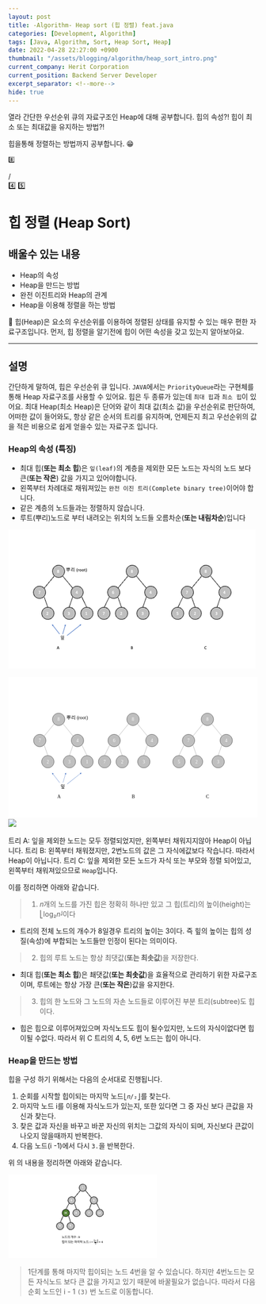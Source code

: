 ```yaml
---
layout: post
title: -Algorithm- Heap sort (힙 정렬) feat.java
categories: [Development, Algorithm]
tags: [Java, Algorithm, Sort, Heap Sort, Heap]
date: 2022-04-28 22:27:00 +0900
thumbnail: "/assets/blogging/algorithm/heap_sort_intro.png"
current_company: Herit Corporation
current_position: Backend Server Developer
excerpt_separator: <!--more-->
hide: true
---
```

열라 간단한 우선순위 큐의 자료구조인 Heap에 대해 공부합니다.
힙의 속성?! 힙이 최소 또는 최대값을 유지하는 방법?!

힙을통해 정렬하는 방법까지 공부합니다. 😁

    8️⃣
   /   \
4️⃣    5️⃣

<!--more-->


# 힙 정렬 (Heap Sort)

## 배울수 있는 내용

* Heap의 속성
* Heap을 만드는 방법
* 완전 이진트리와 Heap의 관계
* Heap을 이용해 정렬을 하는 방법

🌸 힙(Heap)은 요소의 우선순위를 이용하여 정렬된 상태를 유지할 수 있는 매우 편한 자료구조입니다.
먼저, 힙 정렬을 알기전에 힙이 어떤 속성을 갖고 있는지 알아보아요.

---

## 설명

간단하게 말하여, 힙은 우선순위 큐 입니다. `JAVA`에서는 `PriorityQueue`라는 구현체를 통해 Heap 자료구조를 사용할 수 있어요.
힙은 두 종류가 있는데 `최대 힙`과 `최소 힙`이 있어요. 
최대 Heap(최소 Heap)은 단어와 같이 최대 값(최소 값)을 우선순위로 판단하여, 어떠한 값이 들어와도, 항상 같은 순서의
트리를 유지하며, 언제든지 최고 우선순위의 값을 적은 비용으로 쉽게 얻을수 있는 자료구조 입니다.

### Heap의 속성 (특징)

* 최대 힙(**또는 최소 힙**)은 `잎(leaf)`의 계층을 제외한 모든 노드는 자식의 노드 보다 큰(**또는 작은**) 값을 가지고 있어야합니다.
* 왼쪽부터 차례대로 채워져있는 `완전 이진 트리(Complete binary tree)`이어야 합니다.
* 같은 계층의 노드들과는 정렬하지 않습니다.
* 루트(뿌리)노드로 부터 내려오는 위치의 노드들 오름차순(**또는 내림차순**)입니다

![여러 이진 트리](https://raw.githubusercontent.com/taechnique/study-note/main/src/assets/blogging/algorithm/tree_images.png)

<svg xmlns:dc="http://purl.org/dc/elements/1.1/" xmlns:cc="http://creativecommons.org/ns#" xmlns:rdf="http://www.w3.org/1999/02/22-rdf-syntax-ns#" xmlns:svg="http://www.w3.org/2000/svg" xmlns="http://www.w3.org/2000/svg" viewBox="0 0 1280 720" height="720" width="1280" xml:space="preserve" id="svg2" version="1.1"><metadata id="metadata8"><rdf:RDF><cc:Work rdf:about=""><dc:format>image/svg+xml</dc:format><dc:type rdf:resource="http://purl.org/dc/dcmitype/StillImage"/></cc:Work></rdf:RDF></metadata><defs id="defs6"><clipPath id="clipPath18" clipPathUnits="userSpaceOnUse"><path style="clip-rule:evenodd" id="path16" d="M 0,1.2207e-4 H 960 V 540.00012 H 0 Z"/></clipPath><clipPath id="clipPath32" clipPathUnits="userSpaceOnUse"><path style="clip-rule:evenodd" id="path30" d="M 1.4305e-5,0 H 960.00001 V 540 H 1.4305e-5 Z"/></clipPath><clipPath id="clipPath48" clipPathUnits="userSpaceOnUse"><path style="clip-rule:evenodd" id="path46" d="M 1.4305e-5,0 H 960.00001 V 540 H 1.4305e-5 Z"/></clipPath><clipPath id="clipPath66" clipPathUnits="userSpaceOnUse"><path style="clip-rule:evenodd" id="path64" d="M 1.4305e-5,0 H 960.00001 V 540 H 1.4305e-5 Z"/></clipPath><clipPath id="clipPath84" clipPathUnits="userSpaceOnUse"><path style="clip-rule:evenodd" id="path82" d="M 1.4305e-5,0 H 960.00001 V 540 H 1.4305e-5 Z"/></clipPath><clipPath id="clipPath102" clipPathUnits="userSpaceOnUse"><path style="clip-rule:evenodd" id="path100" d="M 1.4305e-5,0 H 960.00001 V 540 H 1.4305e-5 Z"/></clipPath><clipPath id="clipPath120" clipPathUnits="userSpaceOnUse"><path style="clip-rule:evenodd" id="path118" d="M 1.4305e-5,0 H 960.00001 V 540 H 1.4305e-5 Z"/></clipPath><clipPath id="clipPath138" clipPathUnits="userSpaceOnUse"><path style="clip-rule:evenodd" id="path136" d="M 1.4305e-5,0 H 960.00001 V 540 H 1.4305e-5 Z"/></clipPath><clipPath id="clipPath154" clipPathUnits="userSpaceOnUse"><path style="clip-rule:evenodd" id="path152" d="M 1.4305e-5,0 H 960.00001 V 540 H 1.4305e-5 Z"/></clipPath><clipPath id="clipPath172" clipPathUnits="userSpaceOnUse"><path style="clip-rule:evenodd" id="path170" d="M 1.4305e-5,0 H 960.00001 V 540 H 1.4305e-5 Z"/></clipPath><clipPath id="clipPath190" clipPathUnits="userSpaceOnUse"><path style="clip-rule:evenodd" id="path188" d="M 1.4305e-5,0 H 960.00001 V 540 H 1.4305e-5 Z"/></clipPath><clipPath id="clipPath208" clipPathUnits="userSpaceOnUse"><path style="clip-rule:evenodd" id="path206" d="M 1.4305e-5,0 H 960.00001 V 540 H 1.4305e-5 Z"/></clipPath><clipPath id="clipPath226" clipPathUnits="userSpaceOnUse"><path style="clip-rule:evenodd" id="path224" d="M 1.4305e-5,0 H 960.00001 V 540 H 1.4305e-5 Z"/></clipPath><clipPath id="clipPath244" clipPathUnits="userSpaceOnUse"><path style="clip-rule:evenodd" id="path242" d="M 1.4305e-5,0 H 960.00001 V 540 H 1.4305e-5 Z"/></clipPath><clipPath id="clipPath260" clipPathUnits="userSpaceOnUse"><path style="clip-rule:evenodd" id="path258" d="M 1.4305e-5,0 H 960.00001 V 540 H 1.4305e-5 Z"/></clipPath><clipPath id="clipPath278" clipPathUnits="userSpaceOnUse"><path style="clip-rule:evenodd" id="path276" d="M 1.4305e-5,0 H 960.00001 V 540 H 1.4305e-5 Z"/></clipPath><clipPath id="clipPath296" clipPathUnits="userSpaceOnUse"><path style="clip-rule:evenodd" id="path294" d="M 1.4305e-5,0 H 960.00001 V 540 H 1.4305e-5 Z"/></clipPath><clipPath id="clipPath314" clipPathUnits="userSpaceOnUse"><path style="clip-rule:evenodd" id="path312" d="M 1.4305e-5,0 H 960.00001 V 540 H 1.4305e-5 Z"/></clipPath><clipPath id="clipPath332" clipPathUnits="userSpaceOnUse"><path style="clip-rule:evenodd" id="path330" d="M 1.4305e-5,0 H 960.00001 V 540 H 1.4305e-5 Z"/></clipPath><clipPath id="clipPath346" clipPathUnits="userSpaceOnUse"><path style="clip-rule:evenodd" id="path344" d="M 1.4305e-5,0 H 960.00001 V 540 H 1.4305e-5 Z"/></clipPath><clipPath id="clipPath364" clipPathUnits="userSpaceOnUse"><path style="clip-rule:evenodd" id="path362" d="M 1.4305e-5,0 H 960.00001 V 540 H 1.4305e-5 Z"/></clipPath><clipPath id="clipPath376" clipPathUnits="userSpaceOnUse"><path style="clip-rule:evenodd" id="path374" d="M 1.4305e-5,0 H 960.00001 V 540 H 1.4305e-5 Z"/></clipPath><clipPath id="clipPath388" clipPathUnits="userSpaceOnUse"><path style="clip-rule:evenodd" id="path386" d="M 1.4305e-5,0 H 960.00001 V 540 H 1.4305e-5 Z"/></clipPath><clipPath id="clipPath400" clipPathUnits="userSpaceOnUse"><path style="clip-rule:evenodd" id="path398" d="M 1.4305e-5,0 H 960.00001 V 540 H 1.4305e-5 Z"/></clipPath><clipPath id="clipPath412" clipPathUnits="userSpaceOnUse"><path style="clip-rule:evenodd" id="path410" d="M 1.4305e-5,0 H 960.00001 V 540 H 1.4305e-5 Z"/></clipPath><clipPath id="clipPath424" clipPathUnits="userSpaceOnUse"><path style="clip-rule:evenodd" id="path422" d="M 1.4305e-5,0 H 960.00001 V 540 H 1.4305e-5 Z"/></clipPath></defs><g transform="matrix(1.3333333,0,0,-1.3333333,0,720)" id="g10"><g id="g12"><g clip-path="url(#clipPath18)" id="g14"><path id="path20" style="fill:#ffffff;fill-opacity:1;fill-rule:evenodd;stroke:none" d="M 0,6.1035e-5 H 960 V 540.00006 H 0 Z"/></g></g><path id="path22" style="fill:#bfbfbf;fill-opacity:1;fill-rule:evenodd;stroke:none" d="m 456.24,377.76 c 0,13.12 10.64,23.76 23.76,23.76 13.12,0 23.76,-10.64 23.76,-23.76 0,-13.12 -10.64,-23.76 -23.76,-23.76 -13.12,0 -23.76,10.64 -23.76,23.76 z"/><path id="path24" style="fill:none;stroke:#000000;stroke-width:0.95999998;stroke-linecap:butt;stroke-linejoin:miter;stroke-miterlimit:10;stroke-dasharray:none;stroke-opacity:1" d="m 456.24,377.76 c 0,13.12 10.64,23.76 23.76,23.76 13.12,0 23.76,-10.64 23.76,-23.76 0,-13.12 -10.64,-23.76 -23.76,-23.76 -13.12,0 -23.76,10.64 -23.76,23.76 z"/><g id="g26"><g clip-path="url(#clipPath32)" id="g28"><text id="text36" style="font-variant:normal;font-weight:normal;font-size:18px;font-family:Calibri;-inkscape-font-specification:Calibri;writing-mode:lr-tb;fill:#ffffff;fill-opacity:1;fill-rule:nonzero;stroke:none" transform="matrix(1,0,0,-1,475.42,371.69)"><tspan id="tspan34" y="0" x="0">8</tspan></text>
    </g></g><path id="path38" style="fill:#bfbfbf;fill-opacity:1;fill-rule:evenodd;stroke:none" d="m 383.64,296.4 c 0,13.12 10.64,23.76 23.76,23.76 13.12,0 23.76,-10.64 23.76,-23.76 0,-13.12 -10.64,-23.76 -23.76,-23.76 -13.12,0 -23.76,10.64 -23.76,23.76 z"/><path id="path40" style="fill:none;stroke:#000000;stroke-width:0.95999998;stroke-linecap:butt;stroke-linejoin:miter;stroke-miterlimit:10;stroke-dasharray:none;stroke-opacity:1" d="m 383.64,296.4 c 0,13.12 10.64,23.76 23.76,23.76 13.12,0 23.76,-10.64 23.76,-23.76 0,-13.12 -10.64,-23.76 -23.76,-23.76 -13.12,0 -23.76,10.64 -23.76,23.76 z"/><g id="g42"><g clip-path="url(#clipPath48)" id="g44"><text id="text52" style="font-variant:normal;font-weight:normal;font-size:18px;font-family:Calibri;-inkscape-font-specification:Calibri;writing-mode:lr-tb;fill:#ffffff;fill-opacity:1;fill-rule:nonzero;stroke:none" transform="matrix(1,0,0,-1,402.79,290.35)"><tspan id="tspan50" y="0" x="0">6</tspan></text>
    </g></g><path id="path54" style="fill:none;stroke:#000000;stroke-width:0.47999999;stroke-linecap:butt;stroke-linejoin:miter;stroke-miterlimit:10;stroke-dasharray:none;stroke-opacity:1" d="m 424.2,313.24 39.03,47.72"/><path id="path56" style="fill:#bfbfbf;fill-opacity:1;fill-rule:evenodd;stroke:none" d="m 528.84,296.4 c 0,13.12 10.64,23.76 23.76,23.76 13.12,0 23.76,-10.64 23.76,-23.76 0,-13.12 -10.64,-23.76 -23.76,-23.76 -13.12,0 -23.76,10.64 -23.76,23.76 z"/><path id="path58" style="fill:none;stroke:#000000;stroke-width:0.95999998;stroke-linecap:butt;stroke-linejoin:miter;stroke-miterlimit:10;stroke-dasharray:none;stroke-opacity:1" d="m 528.84,296.4 c 0,13.12 10.64,23.76 23.76,23.76 13.12,0 23.76,-10.64 23.76,-23.76 0,-13.12 -10.64,-23.76 -23.76,-23.76 -13.12,0 -23.76,10.64 -23.76,23.76 z"/><g id="g60"><g clip-path="url(#clipPath66)" id="g62"><text id="text70" style="font-variant:normal;font-weight:normal;font-size:18px;font-family:Calibri;-inkscape-font-specification:Calibri;writing-mode:lr-tb;fill:#ffffff;fill-opacity:1;fill-rule:nonzero;stroke:none" transform="matrix(1,0,0,-1,548.04,290.35)"><tspan id="tspan68" y="0" x="0">4</tspan></text>
    </g></g><path id="path72" style="fill:none;stroke:#000000;stroke-width:0.47999999;stroke-linecap:butt;stroke-linejoin:miter;stroke-miterlimit:10;stroke-dasharray:none;stroke-opacity:1" d="M 535.83,313.24 496.8,360.96"/><path id="path74" style="fill:#bfbfbf;fill-opacity:1;fill-rule:evenodd;stroke:none" d="m 346.92,215.1 c 0,13.09 10.64,23.7 23.76,23.7 13.12,0 23.76,-10.61 23.76,-23.7 0,-13.09 -10.64,-23.7 -23.76,-23.7 -13.12,0 -23.76,10.61 -23.76,23.7 z"/><path id="path76" style="fill:none;stroke:#000000;stroke-width:0.95999998;stroke-linecap:butt;stroke-linejoin:miter;stroke-miterlimit:10;stroke-dasharray:none;stroke-opacity:1" d="m 346.92,215.1 c 0,13.09 10.64,23.7 23.76,23.7 13.12,0 23.76,-10.61 23.76,-23.7 0,-13.09 -10.64,-23.7 -23.76,-23.7 -13.12,0 -23.76,10.61 -23.76,23.7 z"/><g id="g78"><g clip-path="url(#clipPath84)" id="g80"><text id="text88" style="font-variant:normal;font-weight:normal;font-size:18px;font-family:Calibri;-inkscape-font-specification:Calibri;writing-mode:lr-tb;fill:#ffffff;fill-opacity:1;fill-rule:nonzero;stroke:none" transform="matrix(1,0,0,-1,366.05,209.04)"><tspan id="tspan86" y="0" x="0">7</tspan></text>
    </g></g><path id="path90" style="fill:none;stroke:#000000;stroke-width:0.47999999;stroke-linecap:butt;stroke-linejoin:miter;stroke-miterlimit:10;stroke-dasharray:none;stroke-opacity:1" d="m 370.68,238.84 19.95,40.76"/><path id="path92" style="fill:#bfbfbf;fill-opacity:1;fill-rule:evenodd;stroke:none" d="m 414.72,215.1 c 0,13.09 10.61,23.7 23.7,23.7 13.09,0 23.7,-10.61 23.7,-23.7 0,-13.09 -10.61,-23.7 -23.7,-23.7 -13.09,0 -23.7,10.61 -23.7,23.7 z"/><path id="path94" style="fill:none;stroke:#000000;stroke-width:0.95999998;stroke-linecap:butt;stroke-linejoin:miter;stroke-miterlimit:10;stroke-dasharray:none;stroke-opacity:1" d="m 414.72,215.1 c 0,13.09 10.61,23.7 23.7,23.7 13.09,0 23.7,-10.61 23.7,-23.7 0,-13.09 -10.61,-23.7 -23.7,-23.7 -13.09,0 -23.7,10.61 -23.7,23.7 z"/><g id="g96"><g clip-path="url(#clipPath102)" id="g98"><text id="text106" style="font-variant:normal;font-weight:normal;font-size:18px;font-family:Calibri;-inkscape-font-specification:Calibri;writing-mode:lr-tb;fill:#ffffff;fill-opacity:1;fill-rule:nonzero;stroke:none" transform="matrix(1,0,0,-1,433.82,209.04)"><tspan id="tspan104" y="0" x="0">2</tspan></text>
    </g></g><path id="path108" style="fill:none;stroke:#000000;stroke-width:0.47999999;stroke-linecap:butt;stroke-linejoin:miter;stroke-miterlimit:10;stroke-dasharray:none;stroke-opacity:1" d="M 438.44,238.84 424.2,279.6"/><path id="path110" style="fill:#bfbfbf;fill-opacity:1;fill-rule:evenodd;stroke:none" d="m 497.88,215.1 c 0,13.09 10.61,23.7 23.7,23.7 13.09,0 23.7,-10.61 23.7,-23.7 0,-13.09 -10.61,-23.7 -23.7,-23.7 -13.09,0 -23.7,10.61 -23.7,23.7 z"/><path id="path112" style="fill:none;stroke:#000000;stroke-width:0.95999998;stroke-linecap:butt;stroke-linejoin:miter;stroke-miterlimit:10;stroke-dasharray:none;stroke-opacity:1" d="m 497.88,215.1 c 0,13.09 10.61,23.7 23.7,23.7 13.09,0 23.7,-10.61 23.7,-23.7 0,-13.09 -10.61,-23.7 -23.7,-23.7 -13.09,0 -23.7,10.61 -23.7,23.7 z"/><g id="g114"><g clip-path="url(#clipPath120)" id="g116"><text id="text124" style="font-variant:normal;font-weight:normal;font-size:18px;font-family:Calibri;-inkscape-font-specification:Calibri;writing-mode:lr-tb;fill:#ffffff;fill-opacity:1;fill-rule:nonzero;stroke:none" transform="matrix(1,0,0,-1,517.01,209.04)"><tspan id="tspan122" y="0" x="0">3</tspan></text>
    </g></g><path id="path126" style="fill:none;stroke:#000000;stroke-width:0.47999999;stroke-linecap:butt;stroke-linejoin:miter;stroke-miterlimit:10;stroke-dasharray:none;stroke-opacity:1" d="m 521.64,238.84 14.24,40.76"/><path id="path128" style="fill:#bfbfbf;fill-opacity:1;fill-rule:evenodd;stroke:none" d="m 169.92,377.76 c 0,13.12 10.64,23.76 23.76,23.76 13.12,0 23.76,-10.64 23.76,-23.76 0,-13.12 -10.64,-23.76 -23.76,-23.76 -13.12,0 -23.76,10.64 -23.76,23.76 z"/><path id="path130" style="fill:none;stroke:#000000;stroke-width:0.95999998;stroke-linecap:butt;stroke-linejoin:miter;stroke-miterlimit:10;stroke-dasharray:none;stroke-opacity:1" d="m 169.92,377.76 c 0,13.12 10.64,23.76 23.76,23.76 13.12,0 23.76,-10.64 23.76,-23.76 0,-13.12 -10.64,-23.76 -23.76,-23.76 -13.12,0 -23.76,10.64 -23.76,23.76 z"/><g id="g132"><g clip-path="url(#clipPath138)" id="g134"><text id="text142" style="font-variant:normal;font-weight:normal;font-size:18px;font-family:Calibri;-inkscape-font-specification:Calibri;writing-mode:lr-tb;fill:#ffffff;fill-opacity:1;fill-rule:nonzero;stroke:none" transform="matrix(1,0,0,-1,189.1,371.69)"><tspan id="tspan140" y="0" x="0">8</tspan></text>
    </g></g><path id="path144" style="fill:#bfbfbf;fill-opacity:1;fill-rule:evenodd;stroke:none" d="m 97.32,296.4 c 0,13.12 10.64,23.76 23.76,23.76 13.12,0 23.76,-10.64 23.76,-23.76 0,-13.12 -10.64,-23.76 -23.76,-23.76 -13.12,0 -23.76,10.64 -23.76,23.76 z"/><path id="path146" style="fill:none;stroke:#000000;stroke-width:0.95999998;stroke-linecap:butt;stroke-linejoin:miter;stroke-miterlimit:10;stroke-dasharray:none;stroke-opacity:1" d="m 97.32,296.4 c 0,13.12 10.64,23.76 23.76,23.76 13.12,0 23.76,-10.64 23.76,-23.76 0,-13.12 -10.64,-23.76 -23.76,-23.76 -13.12,0 -23.76,10.64 -23.76,23.76 z"/><g id="g148"><g clip-path="url(#clipPath154)" id="g150"><text id="text158" style="font-variant:normal;font-weight:normal;font-size:18px;font-family:Calibri;-inkscape-font-specification:Calibri;writing-mode:lr-tb;fill:#ffffff;fill-opacity:1;fill-rule:nonzero;stroke:none" transform="matrix(1,0,0,-1,116.45,290.35)"><tspan id="tspan156" y="0" x="0">7</tspan></text>
    </g></g><path id="path160" style="fill:none;stroke:#000000;stroke-width:0.47999999;stroke-linecap:butt;stroke-linejoin:miter;stroke-miterlimit:10;stroke-dasharray:none;stroke-opacity:1" d="m 137.88,313.24 39.03,47.72"/><path id="path162" style="fill:#bfbfbf;fill-opacity:1;fill-rule:evenodd;stroke:none" d="m 242.52,296.4 c 0,13.12 10.64,23.76 23.76,23.76 13.12,0 23.76,-10.64 23.76,-23.76 0,-13.12 -10.64,-23.76 -23.76,-23.76 -13.12,0 -23.76,10.64 -23.76,23.76 z"/><path id="path164" style="fill:none;stroke:#000000;stroke-width:0.95999998;stroke-linecap:butt;stroke-linejoin:miter;stroke-miterlimit:10;stroke-dasharray:none;stroke-opacity:1" d="m 242.52,296.4 c 0,13.12 10.64,23.76 23.76,23.76 13.12,0 23.76,-10.64 23.76,-23.76 0,-13.12 -10.64,-23.76 -23.76,-23.76 -13.12,0 -23.76,10.64 -23.76,23.76 z"/><g id="g166"><g clip-path="url(#clipPath172)" id="g168"><text id="text176" style="font-variant:normal;font-weight:normal;font-size:18px;font-family:Calibri;-inkscape-font-specification:Calibri;writing-mode:lr-tb;fill:#ffffff;fill-opacity:1;fill-rule:nonzero;stroke:none" transform="matrix(1,0,0,-1,261.72,290.35)"><tspan id="tspan174" y="0" x="0">4</tspan></text>
    </g></g><path id="path178" style="fill:none;stroke:#000000;stroke-width:0.47999999;stroke-linecap:butt;stroke-linejoin:miter;stroke-miterlimit:10;stroke-dasharray:none;stroke-opacity:1" d="m 249.51,313.24 -39.03,47.72"/><path id="path180" style="fill:#bfbfbf;fill-opacity:1;fill-rule:evenodd;stroke:none" d="m 128.4,215.1 c 0,13.09 10.64,23.7 23.76,23.7 13.12,0 23.76,-10.61 23.76,-23.7 0,-13.09 -10.64,-23.7 -23.76,-23.7 -13.12,0 -23.76,10.61 -23.76,23.7 z"/><path id="path182" style="fill:none;stroke:#000000;stroke-width:0.95999998;stroke-linecap:butt;stroke-linejoin:miter;stroke-miterlimit:10;stroke-dasharray:none;stroke-opacity:1" d="m 128.4,215.1 c 0,13.09 10.64,23.7 23.76,23.7 13.12,0 23.76,-10.61 23.76,-23.7 0,-13.09 -10.64,-23.7 -23.76,-23.7 -13.12,0 -23.76,10.61 -23.76,23.7 z"/><g id="g184"><g clip-path="url(#clipPath190)" id="g186"><text id="text194" style="font-variant:normal;font-weight:normal;font-size:18px;font-family:Calibri;-inkscape-font-specification:Calibri;writing-mode:lr-tb;fill:#ffffff;fill-opacity:1;fill-rule:nonzero;stroke:none" transform="matrix(1,0,0,-1,147.5,209.04)"><tspan id="tspan192" y="0" x="0">2</tspan></text>
    </g></g><path id="path196" style="fill:none;stroke:#000000;stroke-width:0.47999999;stroke-linecap:butt;stroke-linejoin:miter;stroke-miterlimit:10;stroke-dasharray:none;stroke-opacity:1" d="M 152.12,238.84 137.88,279.6"/><path id="path198" style="fill:#bfbfbf;fill-opacity:1;fill-rule:evenodd;stroke:none" d="m 211.56,215.1 c 0,13.09 10.64,23.7 23.76,23.7 13.12,0 23.76,-10.61 23.76,-23.7 0,-13.09 -10.64,-23.7 -23.76,-23.7 -13.12,0 -23.76,10.61 -23.76,23.7 z"/><path id="path200" style="fill:none;stroke:#000000;stroke-width:0.95999998;stroke-linecap:butt;stroke-linejoin:miter;stroke-miterlimit:10;stroke-dasharray:none;stroke-opacity:1" d="m 211.56,215.1 c 0,13.09 10.64,23.7 23.76,23.7 13.12,0 23.76,-10.61 23.76,-23.7 0,-13.09 -10.64,-23.7 -23.76,-23.7 -13.12,0 -23.76,10.61 -23.76,23.7 z"/><g id="g202"><g clip-path="url(#clipPath208)" id="g204"><text id="text212" style="font-variant:normal;font-weight:normal;font-size:18px;font-family:Calibri;-inkscape-font-specification:Calibri;writing-mode:lr-tb;fill:#ffffff;fill-opacity:1;fill-rule:nonzero;stroke:none" transform="matrix(1,0,0,-1,230.66,209.04)"><tspan id="tspan210" y="0" x="0">3</tspan></text>
    </g></g><path id="path214" style="fill:none;stroke:#000000;stroke-width:0.47999999;stroke-linecap:butt;stroke-linejoin:miter;stroke-miterlimit:10;stroke-dasharray:none;stroke-opacity:1" d="m 235.32,238.84 14.24,40.76"/><path id="path216" style="fill:#bfbfbf;fill-opacity:1;fill-rule:evenodd;stroke:none" d="m 279.36,214.86 c 0,13.09 10.61,23.7 23.7,23.7 13.09,0 23.7,-10.61 23.7,-23.7 0,-13.09 -10.61,-23.7 -23.7,-23.7 -13.09,0 -23.7,10.61 -23.7,23.7 z"/><path id="path218" style="fill:none;stroke:#000000;stroke-width:0.95999998;stroke-linecap:butt;stroke-linejoin:miter;stroke-miterlimit:10;stroke-dasharray:none;stroke-opacity:1" d="m 279.36,214.86 c 0,13.09 10.61,23.7 23.7,23.7 13.09,0 23.7,-10.61 23.7,-23.7 0,-13.09 -10.61,-23.7 -23.7,-23.7 -13.09,0 -23.7,10.61 -23.7,23.7 z"/><g id="g220"><g clip-path="url(#clipPath226)" id="g222"><text id="text230" style="font-variant:normal;font-weight:normal;font-size:18px;font-family:Calibri;-inkscape-font-specification:Calibri;writing-mode:lr-tb;fill:#ffffff;fill-opacity:1;fill-rule:nonzero;stroke:none" transform="matrix(1,0,0,-1,298.46,208.8)"><tspan id="tspan228" y="0" x="0">1</tspan></text>
    </g></g><path id="path232" style="fill:none;stroke:#000000;stroke-width:0.47999999;stroke-linecap:butt;stroke-linejoin:miter;stroke-miterlimit:10;stroke-dasharray:none;stroke-opacity:1" d="M 303.03,238.59 283.08,279.6"/><path id="path234" style="fill:#bfbfbf;fill-opacity:1;fill-rule:evenodd;stroke:none" d="m 742.56,377.76 c 0,13.12 10.64,23.76 23.76,23.76 13.12,0 23.76,-10.64 23.76,-23.76 0,-13.12 -10.64,-23.76 -23.76,-23.76 -13.12,0 -23.76,10.64 -23.76,23.76 z"/><path id="path236" style="fill:none;stroke:#000000;stroke-width:0.95999998;stroke-linecap:butt;stroke-linejoin:miter;stroke-miterlimit:10;stroke-dasharray:none;stroke-opacity:1" d="m 742.56,377.76 c 0,13.12 10.64,23.76 23.76,23.76 13.12,0 23.76,-10.64 23.76,-23.76 0,-13.12 -10.64,-23.76 -23.76,-23.76 -13.12,0 -23.76,10.64 -23.76,23.76 z"/><g id="g238"><g clip-path="url(#clipPath244)" id="g240"><text id="text248" style="font-variant:normal;font-weight:normal;font-size:18px;font-family:Calibri;-inkscape-font-specification:Calibri;writing-mode:lr-tb;fill:#ffffff;fill-opacity:1;fill-rule:nonzero;stroke:none" transform="matrix(1,0,0,-1,761.76,371.69)"><tspan id="tspan246" y="0" x="0">8</tspan></text>
    </g></g><path id="path250" style="fill:#bfbfbf;fill-opacity:1;fill-rule:evenodd;stroke:none" d="m 669.96,296.4 c 0,13.12 10.64,23.76 23.76,23.76 13.12,0 23.76,-10.64 23.76,-23.76 0,-13.12 -10.64,-23.76 -23.76,-23.76 -13.12,0 -23.76,10.64 -23.76,23.76 z"/><path id="path252" style="fill:none;stroke:#000000;stroke-width:0.95999998;stroke-linecap:butt;stroke-linejoin:miter;stroke-miterlimit:10;stroke-dasharray:none;stroke-opacity:1" d="m 669.96,296.4 c 0,13.12 10.64,23.76 23.76,23.76 13.12,0 23.76,-10.64 23.76,-23.76 0,-13.12 -10.64,-23.76 -23.76,-23.76 -13.12,0 -23.76,10.64 -23.76,23.76 z"/><g id="g254"><g clip-path="url(#clipPath260)" id="g256"><text id="text264" style="font-variant:normal;font-weight:normal;font-size:18px;font-family:Calibri;-inkscape-font-specification:Calibri;writing-mode:lr-tb;fill:#ffffff;fill-opacity:1;fill-rule:nonzero;stroke:none" transform="matrix(1,0,0,-1,689.14,290.35)"><tspan id="tspan262" y="0" x="0">7</tspan></text>
    </g></g><path id="path266" style="fill:none;stroke:#000000;stroke-width:0.47999999;stroke-linecap:butt;stroke-linejoin:miter;stroke-miterlimit:10;stroke-dasharray:none;stroke-opacity:1" d="m 710.52,313.24 39.03,47.72"/><path id="path268" style="fill:#bfbfbf;fill-opacity:1;fill-rule:evenodd;stroke:none" d="m 815.16,296.4 c 0,13.12 10.64,23.76 23.76,23.76 13.12,0 23.76,-10.64 23.76,-23.76 0,-13.12 -10.64,-23.76 -23.76,-23.76 -13.12,0 -23.76,10.64 -23.76,23.76 z"/><path id="path270" style="fill:none;stroke:#000000;stroke-width:0.95999998;stroke-linecap:butt;stroke-linejoin:miter;stroke-miterlimit:10;stroke-dasharray:none;stroke-opacity:1" d="m 815.16,296.4 c 0,13.12 10.64,23.76 23.76,23.76 13.12,0 23.76,-10.64 23.76,-23.76 0,-13.12 -10.64,-23.76 -23.76,-23.76 -13.12,0 -23.76,10.64 -23.76,23.76 z"/><g id="g272"><g clip-path="url(#clipPath278)" id="g274"><text id="text282" style="font-variant:normal;font-weight:normal;font-size:18px;font-family:Calibri;-inkscape-font-specification:Calibri;writing-mode:lr-tb;fill:#ffffff;fill-opacity:1;fill-rule:nonzero;stroke:none" transform="matrix(1,0,0,-1,834.38,290.35)"><tspan id="tspan280" y="0" x="0">4</tspan></text>
    </g></g><path id="path284" style="fill:none;stroke:#000000;stroke-width:0.47999999;stroke-linecap:butt;stroke-linejoin:miter;stroke-miterlimit:10;stroke-dasharray:none;stroke-opacity:1" d="m 822.15,313.24 -39.03,47.72"/><path id="path286" style="fill:#bfbfbf;fill-opacity:1;fill-rule:evenodd;stroke:none" d="m 633.24,215.1 c 0,13.09 10.61,23.7 23.7,23.7 13.09,0 23.7,-10.61 23.7,-23.7 0,-13.09 -10.61,-23.7 -23.7,-23.7 -13.09,0 -23.7,10.61 -23.7,23.7 z"/><path id="path288" style="fill:none;stroke:#000000;stroke-width:0.95999998;stroke-linecap:butt;stroke-linejoin:miter;stroke-miterlimit:10;stroke-dasharray:none;stroke-opacity:1" d="m 633.24,215.1 c 0,13.09 10.61,23.7 23.7,23.7 13.09,0 23.7,-10.61 23.7,-23.7 0,-13.09 -10.61,-23.7 -23.7,-23.7 -13.09,0 -23.7,10.61 -23.7,23.7 z"/><g id="g290"><g clip-path="url(#clipPath296)" id="g292"><text id="text300" style="font-variant:normal;font-weight:normal;font-size:18px;font-family:Calibri;-inkscape-font-specification:Calibri;writing-mode:lr-tb;fill:#ffffff;fill-opacity:1;fill-rule:nonzero;stroke:none" transform="matrix(1,0,0,-1,652.37,209.04)"><tspan id="tspan298" y="0" x="0">5</tspan></text>
    </g></g><path id="path302" style="fill:none;stroke:#000000;stroke-width:0.47999999;stroke-linecap:butt;stroke-linejoin:miter;stroke-miterlimit:10;stroke-dasharray:none;stroke-opacity:1" d="m 656.88,238.84 19.95,40.76"/><path id="path304" style="fill:#bfbfbf;fill-opacity:1;fill-rule:evenodd;stroke:none" d="m 700.92,215.1 c 0,13.09 10.64,23.7 23.76,23.7 13.12,0 23.76,-10.61 23.76,-23.7 0,-13.09 -10.64,-23.7 -23.76,-23.7 -13.12,0 -23.76,10.61 -23.76,23.7 z"/><path id="path306" style="fill:none;stroke:#000000;stroke-width:0.95999998;stroke-linecap:butt;stroke-linejoin:miter;stroke-miterlimit:10;stroke-dasharray:none;stroke-opacity:1" d="m 700.92,215.1 c 0,13.09 10.64,23.7 23.76,23.7 13.12,0 23.76,-10.61 23.76,-23.7 0,-13.09 -10.64,-23.7 -23.76,-23.7 -13.12,0 -23.76,10.61 -23.76,23.7 z"/><g id="g308"><g clip-path="url(#clipPath314)" id="g310"><text id="text318" style="font-variant:normal;font-weight:normal;font-size:18px;font-family:Calibri;-inkscape-font-specification:Calibri;writing-mode:lr-tb;fill:#ffffff;fill-opacity:1;fill-rule:nonzero;stroke:none" transform="matrix(1,0,0,-1,720.17,209.04)"><tspan id="tspan316" y="0" x="0">2</tspan></text>
    </g></g><path id="path320" style="fill:none;stroke:#000000;stroke-width:0.47999999;stroke-linecap:butt;stroke-linejoin:miter;stroke-miterlimit:10;stroke-dasharray:none;stroke-opacity:1" d="M 724.76,238.84 710.52,279.6"/><path id="path322" style="fill:#bfbfbf;fill-opacity:1;fill-rule:evenodd;stroke:none" d="m 784.08,215.1 c 0,13.09 10.64,23.7 23.76,23.7 13.12,0 23.76,-10.61 23.76,-23.7 0,-13.09 -10.64,-23.7 -23.76,-23.7 -13.12,0 -23.76,10.61 -23.76,23.7 z"/><path id="path324" style="fill:none;stroke:#000000;stroke-width:0.95999998;stroke-linecap:butt;stroke-linejoin:miter;stroke-miterlimit:10;stroke-dasharray:none;stroke-opacity:1" d="m 784.08,215.1 c 0,13.09 10.64,23.7 23.76,23.7 13.12,0 23.76,-10.61 23.76,-23.7 0,-13.09 -10.64,-23.7 -23.76,-23.7 -13.12,0 -23.76,10.61 -23.76,23.7 z"/><g id="g326"><g clip-path="url(#clipPath332)" id="g328"><text id="text336" style="font-variant:normal;font-weight:normal;font-size:18px;font-family:Calibri;-inkscape-font-specification:Calibri;writing-mode:lr-tb;fill:#ffffff;fill-opacity:1;fill-rule:nonzero;stroke:none" transform="matrix(1,0,0,-1,803.33,209.04)"><tspan id="tspan334" y="0" x="0">3</tspan></text>
    </g></g><path id="path338" style="fill:none;stroke:#000000;stroke-width:0.47999999;stroke-linecap:butt;stroke-linejoin:miter;stroke-miterlimit:10;stroke-dasharray:none;stroke-opacity:1" d="m 807.84,238.84 14.24,40.76"/><g id="g340"><g clip-path="url(#clipPath346)" id="g342"><text id="text350" style="font-variant:normal;font-weight:normal;font-size:18px;font-family:MalgunGothicRegular;-inkscape-font-specification:MalgunGothicRegular;writing-mode:lr-tb;fill:#000000;fill-opacity:1;fill-rule:nonzero;stroke:none" transform="matrix(1,0,0,-1,201.36,114.02)"><tspan id="tspan348" y="0" x="0">잎</tspan></text>
    </g></g><path id="path352" style="fill:#4472c4;fill-opacity:1;fill-rule:nonzero;stroke:none" d="m 197.43,134.38 -26.27,33.69 0.79,0.61 26.27,-33.68 z m -27.63,31.36 -1.32,6.58 6.06,-2.89 z"/><path id="path354" style="fill:#4472c4;fill-opacity:1;fill-rule:nonzero;stroke:none" d="m 210.96,134.59 9.71,33.27 -0.96,0.28 -9.71,-33.27 z m 11.83,31.61 -1.2,6.6 -4.56,-4.92 z"/><path id="path356" style="fill:#4472c4;fill-opacity:1;fill-rule:nonzero;stroke:none" d="m 227.11,129.11 50.89,40.2 -0.62,0.78 -50.89,-40.2 z m 51.65,37.62 2.85,6.07 -6.56,-1.37 z"/><g id="g358"><g clip-path="url(#clipPath364)" id="g360"><text id="text368" style="font-variant:normal;font-weight:normal;font-size:18px;font-family:MalgunGothicRegular;-inkscape-font-specification:MalgunGothicRegular;writing-mode:lr-tb;fill:#000000;fill-opacity:1;fill-rule:nonzero;stroke:none" transform="matrix(1,0,0,-1,224.18,377.26)"><tspan id="tspan366" y="0" x="0 18">뿌리</tspan></text>
    </g></g><g id="g370"><g clip-path="url(#clipPath376)" id="g372"><text id="text380" style="font-variant:normal;font-weight:normal;font-size:18px;font-family:Calibri;-inkscape-font-specification:Calibri;writing-mode:lr-tb;fill:#000000;fill-opacity:1;fill-rule:nonzero;stroke:none" transform="matrix(1,0,0,-1,264.26,377.26)"><tspan id="tspan378" y="0" x="0">(</tspan></text>
    </g></g><g id="g382"><g clip-path="url(#clipPath388)" id="g384"><text id="text392" style="font-variant:normal;font-weight:normal;font-size:18px;font-family:Calibri;-inkscape-font-specification:Calibri;writing-mode:lr-tb;fill:#000000;fill-opacity:1;fill-rule:nonzero;stroke:none" transform="matrix(1,0,0,-1,269.66,377.26)"><tspan id="tspan390" y="0" x="0 5.994 15.48 24.966 30.996">root)</tspan></text>
    </g></g><g id="g394"><g clip-path="url(#clipPath400)" id="g396"><text id="text404" style="font-variant:normal;font-weight:normal;font-size:18px;font-family:Calibri;-inkscape-font-specification:Calibri;writing-mode:lr-tb;fill:#000000;fill-opacity:1;fill-rule:nonzero;stroke:none" transform="matrix(1,0,0,-1,188.42,75.792)"><tspan id="tspan402" y="0" x="0">A</tspan></text>
    </g></g><g id="g406"><g clip-path="url(#clipPath412)" id="g408"><text id="text416" style="font-variant:normal;font-weight:normal;font-size:18px;font-family:Calibri;-inkscape-font-specification:Calibri;writing-mode:lr-tb;fill:#000000;fill-opacity:1;fill-rule:nonzero;stroke:none" transform="matrix(1,0,0,-1,475.08,75.792)"><tspan id="tspan414" y="0" x="0">B</tspan></text>
    </g></g><g id="g418"><g clip-path="url(#clipPath424)" id="g420"><text id="text428" style="font-variant:normal;font-weight:normal;font-size:18px;font-family:Calibri;-inkscape-font-specification:Calibri;writing-mode:lr-tb;fill:#000000;fill-opacity:1;fill-rule:nonzero;stroke:none" transform="matrix(1,0,0,-1,761.09,75.792)"><tspan id="tspan426" y="0" x="0">C</tspan></text>
    </g></g></g>
</svg>
<img src="../src">

트리 A: 잎을 제외한 노드는 모두 정렬되었지만, 왼쪽부터 채워지지않아 Heap이 아닙니다.
트리 B: 왼쪽부터 채워졌지만, 2번노드의 값은 그 자식에값보다 작습니다. 따라서 Heap이 아닙니다.
트리 C: 잎을 제외한 모든 노드가 자식 또는 부모와 정렬 되어있고, 왼쪽부터 채워져있으므로 `Heap`입니다.

이를 정리하면 아래와 같습니다.

> 1. 𝑛개의 노드를 가진 힙은 정확히 하나만 있고 그 힙(트리)의 높이(height)는 ⎣log₂𝑛⎦이다
* 트리의 전체 노드의 개수가 8일경우 트리의 높이는 3이다. 즉 힢의 높이는 힙의 성질(속성)에 부합되는 노드들만 인정이 된다는 의미이다.

> 2. 힙의 루트 노드는 항상 최댓값(**또는 최솟값**)을 저장한다.
* 최대 힙(**또는 최소 힙**)은 쵀댓값(**또는 최솟값**)을 효율적으로 관리하기 위한 자료구조이며, 루트에는 항상 가장 큰(**또는 작은**)값을 유지한다.

> 3. 힙의 한 노드와 그 노드의 자손 노드들로 이루어진 부분 트리(subtree)도 힙이다.
* 힙은 힙으로 이루어져있으며 자식노드도 힙이 될수있지만, 노드의 자식이없다면 힙이될 수없다. 따라서 위 C 트리의 4, 5, 6번 노드는 힙이 아니다.


### Heap을 만드는 방법

힙을 구성 하기 위해서는 다음의 순서대로 진행됩니다.

1. 순회를 시작할 힙이되는 마지막 노드`⎣𝑛/₂⎦`를 찾는다.
2. 마지막 노드 i를 이용해 자식노드가 있는지, 또한 있다면 그 중 자신 보다 큰값을 자신과 찾는다.
3. 찾은 값과 자신을 바꾸고 바꾼 자신의 위치는 그값의 자식이 되며, 자신보다 큰값이 나오지 않을때까지 반복한다.
4. 다음 노드(i -1)에서 다시 `3.`을 반복한다.

위 의 내용을 정리하면 아래와 같습니다.


![힙 만들기 1단계](https://raw.githubusercontent.com/taechnique/study-note/main/src/assets/blogging/algorithm/make_heap_1.png)

> 1단계를 통해 마지막 힙이되는 노드 4번을 알 수 있습니다. 하지만 4번노드는 모든 자식노드 보다 큰 값을 가지고 있기 때문에
> 바꿀필요가 없습니다. 따라서 다음 순회 노드인 i - 1 `(3)` 번 노드로 이동합니다.
